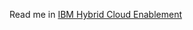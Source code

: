 Read me in [IBM Hybrid Cloud Enablement](https://raviram203.github.io/mkdocs-hybrid-cloud-enablement/)